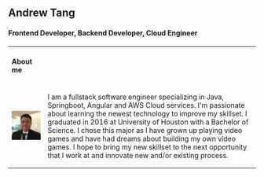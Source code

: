 <!DOCTYPE html>
<html>
<head>
    <style>
        #img{
            max-width: 200px;
            max-height: 200px;
        }
    </style>
</head>
<body>
    <h2>Andrew Tang</h2>
    <h4>Frontend Developer, Backend Developer, Cloud Engineer</h4>
    <table>
        <tr>
            <td>
                <h4>About me</h4>
            </td>
        </tr>
        <tr>    
            <td>
                <div id="img">
                    <img src='img/profilepicture.jpg'/>
                </div>
            </td>
            <td>
                <p>I am a fullstack software engineer specializing in Java, Springboot, Angular and AWS Cloud services. I'm passionate about learning the newest technology to improve my skillset. I graduated in 2016 at University of Houston with a Bachelor of Science. I chose this major as I have grown up playing video games and have had dreams about building my own video games. I hope to bring my new skillset to the next opportunity that I work at and innovate new and/or existing process.
                </p>
            </td>
        </tr>
</body>
</html>